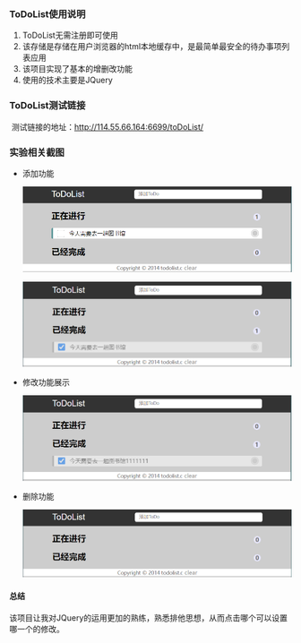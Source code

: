 ### ToDoList使用说明

1. ToDoList无需注册即可使用
2. 该存储是存储在用户浏览器的html本地缓存中，是最简单最安全的待办事项列表应用
3. 该项目实现了基本的增删改功能
4. 使用的技术主要是JQuery

### ToDoList测试链接

​	测试链接的地址：<a href="http://114.55.66.164:6699/toDoList/">http://114.55.66.164:6699/toDoList/</a>

### 实验相关截图

- 添加功能

  ![add01](https://github.com/xuan6688/todoList/raw/master/typora-user-images/1602126804842.png)

  ![add02](https://github.com/xuan6688/todoList/raw/master/typora-user-images/1602126826690.png)

- 修改功能展示

  ![1602126858215](https://github.com/xuan6688/todoList/raw/master/typora-user-images/1602126858215.png)

- 删除功能

  ![1602126893508](https://github.com/xuan6688/todoList/raw/master/typora-user-images/1602126893508.png)

#### 总结

该项目让我对JQuery的运用更加的熟练，熟悉排他思想，从而点击哪个可以设置哪一个的修改。